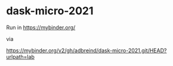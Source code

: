# dask-micro-2021

Run in https://mybinder.org/

via

https://mybinder.org/v2/gh/adbreind/dask-micro-2021.git/HEAD?urlpath=lab
